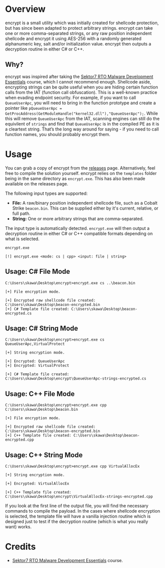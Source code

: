 # Overview
encrypt is a small utility which was initially created for shellcode protection, but has since been adapted to protect arbitrary strings. encrypt can take one or more comma-separated strings, or any raw position independent shellcode and encrypt it using AES-256 with a randomly generated alphanumeric key, salt and/or initialization value. encrypt then outputs a decryption routine in either C# or C++.

## Why?
encrypt was inspired after taking the [Sektor7 RTO Malware Development Essentials](https://institute.sektor7.net/red-team-operator-malware-development-essentials) course, which I cannot recommend enough. Shellcode aside, encrypting strings can be quite useful when you are hiding certain function calls from the IAT (function call obfuscation). This is a well-known practice when evading endpoint security. For example, if you want to call `QueueUserApc`, you will need to bring in the function prototype and create a pointer like `pQueueUserApc = GetProcAddress(GetModuleHandle("kernel32.dll"),"QueueUserApc");`. While this will remove `QueueUserApc` from the IAT, scanning engines can still do the equivilent of `strings` and find that `QueueUserApc` is in the compiled PE as it is a cleartext string. That’s the long way around for saying - if you need to call function names, you should probably encrypt them.

# Usage
You can grab a copy of encrypt from the [releases](https://github.com/skahwah/encrypt/releases/) page. Alternatively, feel free to compile the solution yourself. encrypt relies on the `templates` folder being in the same directory as `encrypt.exe`. This has also been made available on the releases page.

The following input types are supported:
- **File:** A raw/binary position independent shellcode file, such as a Cobalt Strike `beacon.bin`. This can be supplied either by it's current, relative, or full path.
- **String:** One or more arbitrary strings that are comma-separated.

The input type is automatically detected. `encrypt.exe` will then output a decryption routine in either C# or C++ compatible formats depending on what is selected.

```
encrypt.exe

[!] encrypt.exe <mode: cs | cpp> <input: file | string>
```

## Usage: C# File Mode
```
C:\Users\skawa\Desktop\encrypt>encrypt.exe cs ..\beacon.bin

[+] File encryption mode.

[+] Encrypted raw shellcode file created: C:\Users\skawa\Desktop\beacon-encrypted.bin
[+] C# Template file created: C:\Users\skawa\Desktop\beacon-encrypted.cs
```

## Usage: C# String Mode
```
C:\Users\skawa\Desktop\encrypt>encrypt.exe cs QueueUserApc,VirtualProtect

[+] String encryption mode.

[+] Encrypted: QueueUserApc
[+] Encrypted: VirtualProtect

[+] C# Template file created: C:\Users\skawa\Desktop\encrypt\QueueUserApc-strings-encrypted.cs
```

## Usage: C++ File Mode
```
C:\Users\skawa\Desktop\encrypt>encrypt.exe cpp C:\Users\skawa\Desktop\beacon.bin

[+] File encryption mode.

[+] Encrypted raw shellcode file created: C:\Users\skawa\Desktop\beacon-encrypted.bin
[+] C++ Template file created: C:\Users\skawa\Desktop\beacon-encrypted.cpp
```

## Usage: C++ String Mode
```
C:\Users\skawa\Desktop\encrypt>encrypt.exe cpp VirtualAllocEx

[+] String encryption mode.

[+] Encrypted: VirtualAllocEx

[+] C++ Template file created: C:\Users\skawa\Desktop\encrypt\VirtualAllocEx-strings-encrypted.cpp
```

If you look at the first line of the output file, you will find the necessary commands to compile the payload. In the cases where shellcode encryption is selected, the template file will have a vanilla injection routine which is designed just to test if the decryption routine (which is what you really want) works.

# Credits
- [Sektor7 RTO Malware Development Essentials](https://institute.sektor7.net/red-team-operator-malware-development-essentials) course.
